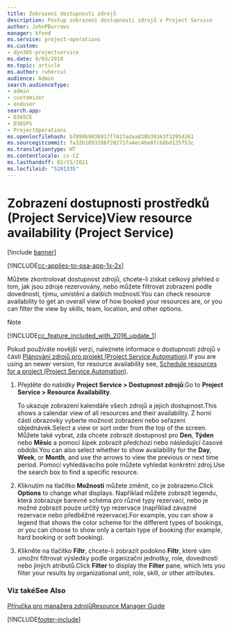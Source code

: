```yaml
---
title: Zobrazení dostupnosti zdrojů
description: Postup zobrazení dostupnosti zdrojů v Project Service
author: JohnPBurrows
manager: kfend
ms.service: project-operations
ms.custom:
- dyn365-projectservice
ms.date: 8/03/2018
ms.topic: article
ms.author: ruhercul
audience: Admin
search.audienceType:
- admin
- customizer
- enduser
search.app:
- D365CE
- D365PS
- ProjectOperations
ms.openlocfilehash: b7890b9036817f7427adaa838b39163f3295d261
ms.sourcegitcommit: fa32b1893286f20271fa4ec4be8fc68bd135f53c
ms.translationtype: HT
ms.contentlocale: cs-CZ
ms.lasthandoff: 02/15/2021
ms.locfileid: "5281335"
---
```

# <a name="view-resource-availability-project-service"></a><span data-ttu-id="24cef-103">Zobrazení dostupnosti prostředků (Project Service)</span><span class="sxs-lookup"><span data-stu-id="24cef-103">View resource availability (Project Service)</span></span>

[!include [banner](../includes/psa-now-project-operations.md)]

[!INCLUDE[cc-applies-to-psa-app-1x-2x](../includes/cc-applies-to-psa-app-1x-2x.md)]

<span data-ttu-id="24cef-104">Můžete zkontrolovat dostupnost zdrojů, chcete-li získat celkový přehled o tom, jak jsou zdroje rezervovány, nebo můžete filtrovat zobrazení podle dovedností, týmu, umístění a dalších možností.</span><span class="sxs-lookup"><span data-stu-id="24cef-104">You can check resource availability to get an overall view of how booked your resources are, or you can filter the view by skills, team, location, and other options.</span></span>  
  
> [!NOTE]
> [!INCLUDE[cc_feature_included_with_2016_update_1](../includes/cc-feature-included-with-2016-update-1.md)]  
> 
>  <span data-ttu-id="24cef-105">Pokud používáte novější verzi, naleznete informace o dostupnosti zdrojů v části [Plánování zdrojů pro projekt (Project Service Automation)](../psa/schedule-resources-project.md).</span><span class="sxs-lookup"><span data-stu-id="24cef-105">If you are using an newer version, for resource availability see, [Schedule resources for a project (Project Service Automation)](../psa/schedule-resources-project.md).</span></span>  

1. <span data-ttu-id="24cef-106">Přejděte do nabídky **Project Service > Dostupnost zdrojů**.</span><span class="sxs-lookup"><span data-stu-id="24cef-106">Go to **Project Service > Resource Availability**.</span></span>  

    <span data-ttu-id="24cef-107">To ukazuje zobrazení kalendáře všech zdrojů a jejich dostupnost.</span><span class="sxs-lookup"><span data-stu-id="24cef-107">This shows a calendar view of all resources and their availability.</span></span> <span data-ttu-id="24cef-108">Z horní části obrazovky vyberte možnost zobrazení nebo seřazení objednávek.</span><span class="sxs-lookup"><span data-stu-id="24cef-108">Select a view or sort order from the top of the screen.</span></span> <span data-ttu-id="24cef-109">Můžete také vybrat, zda chcete zobrazit dostupnost pro **Den**, **Týden** nebo **Měsíc** a pomocí šipek zobrazit předchozí nebo následující časové období.</span><span class="sxs-lookup"><span data-stu-id="24cef-109">You can also select whether to show availability for the **Day**, **Week**, or **Month**, and use the arrows to view the previous or next time period.</span></span> <span data-ttu-id="24cef-110">Pomocí vyhledávacího pole můžete vyhledat konkrétní zdroj.</span><span class="sxs-lookup"><span data-stu-id="24cef-110">Use the search box to find a specific resource.</span></span>  

2. <span data-ttu-id="24cef-111">Kliknutím na tlačítko **Možnosti** můžete změnit, co je zobrazeno.</span><span class="sxs-lookup"><span data-stu-id="24cef-111">Click **Options** to change what displays.</span></span> <span data-ttu-id="24cef-112">Například můžete zobrazit legendu, která zobrazuje barevné schéma pro různé typy rezervací, nebo je možné zobrazit pouze určitý typ rezervace (například závazné rezervace nebo předběžné rezervace).</span><span class="sxs-lookup"><span data-stu-id="24cef-112">For example, you can show a legend that shows the color scheme for the different types of bookings, or you can choose to show only a certain type of booking (for example, hard booking or soft booking).</span></span>  

3. <span data-ttu-id="24cef-113">Klikněte na tlačítko **Filtr**, chcete-li zobrazit podokno **Filtr**, které vám umožní filtrovat výsledky podle organizační jednotky, role, dovednosti nebo jiných atributů.</span><span class="sxs-lookup"><span data-stu-id="24cef-113">Click **Filter** to display the **Filter** pane, which lets you filter your results by organizational unit, role, skill, or other attributes.</span></span>  

### <a name="see-also"></a><span data-ttu-id="24cef-114">Viz také</span><span class="sxs-lookup"><span data-stu-id="24cef-114">See Also</span></span>  
 [<span data-ttu-id="24cef-115">Příručka pro manažera zdrojů</span><span class="sxs-lookup"><span data-stu-id="24cef-115">Resource Manager Guide</span></span>](../psa/resource-manager-guide.md)


[!INCLUDE[footer-include](../includes/footer-banner.md)]